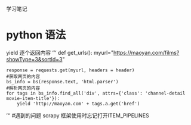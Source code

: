 学习笔记
# python 语法
yield 逐个返回内容
‘’‘
def get_urls():
    myurl="https://maoyan.com/films?showType=3&sortId=3"

    response = requests.get(myurl, headers = header)
    #获取网页的内容
    bs_info = bs(response.text, 'html.parser')
    #解析网页的内容
    for tags in bs_info.find_all('div', attrs={'class': 'channel-detail movie-item-title'}):
        yield 'http://maoyan.com' + tags.a.get('href')
’‘’
#遇到的问题
scrapy 框架使用时忘记打开ITEM_PIPELINES